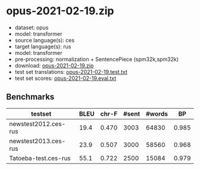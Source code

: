 # opus-2021-02-19.zip

* dataset: opus
* model: transformer
* source language(s): ces
* target language(s): rus
* model: transformer
* pre-processing: normalization + SentencePiece (spm32k,spm32k)
* download: [opus-2021-02-19.zip](https://object.pouta.csc.fi/Tatoeba-MT-models/ces-rus/opus-2021-02-19.zip)
* test set translations: [opus-2021-02-19.test.txt](https://object.pouta.csc.fi/Tatoeba-MT-models/ces-rus/opus-2021-02-19.test.txt)
* test set scores: [opus-2021-02-19.eval.txt](https://object.pouta.csc.fi/Tatoeba-MT-models/ces-rus/opus-2021-02-19.eval.txt)

## Benchmarks

| testset | BLEU  | chr-F | #sent | #words | BP |
|---------|-------|-------|-------|--------|----|
| newstest2012.ces-rus 	| 19.4 	| 0.470 	| 3003 	| 64830 	| 0.985 |
| newstest2013.ces-rus 	| 23.9 	| 0.507 	| 3000 	| 58560 	| 0.968 |
| Tatoeba-test.ces-rus 	| 55.1 	| 0.722 	| 2500 	| 15084 	| 0.979 |

